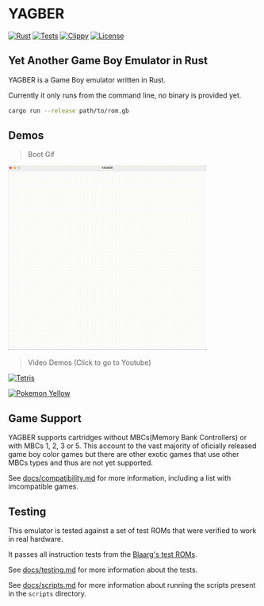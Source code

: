 # YAGBER

[![Rust](https://img.shields.io/badge/Rust-000000?style=flat&logo=rust&logoColor=white)](https://www.rust-lang.org/)
[![Tests](https://img.shields.io/github/actions/workflow/status/EMachad0/YAGBER/tests.yml)](https://github.com/EMachad0/YAGBER/actions/workflows/tests.yml)
[![Clippy](https://img.shields.io/github/actions/workflow/status/EMachad0/YAGBER/clippy.yml)](https://github.com/EMachad0/YAGBER/actions/workflows/clippy.yml)
[![License](https://img.shields.io/github/license/EMachad0/YAGBER)](https://github.com/EMachad0/YAGBER/blob/main/LICENSE)

## Yet Another Game Boy Emulator in Rust

YAGBER is a Game Boy emulator written in Rust.

Currently it only runs from the command line, no binary is provided yet.

```bash
cargo run --release path/to/rom.gb
```

## Demos
> Boot Gif

<img src="./images/screenshots/boot.gif" width="400">

> Video Demos (Click to go to Youtube)

[![Tetris](https://img.youtube.com/vi/0j8q8r7bTNw/0.jpg)](https://youtu.be/0j8q8r7bTNw)

[![Pokemon Yellow](https://img.youtube.com/vi/pWixMjAkd6k/0.jpg)](https://youtu.be/pWixMjAkd6k)

## Game Support

YAGBER supports cartridges without MBCs(Memory Bank Controllers) or with MBCs 1, 2, 3 or 5. This account to the vast majority of oficially released game boy color games but there are other exotic games that use other MBCs types and thus are not yet supported.

See [docs/compatibility.md](docs/compatibility.md) for more information, including a list with imcompatible games.

## Testing

This emulator is tested against a set of test ROMs that were verified to work in real hardware.

It passes all instruction tests from the [Blaarg's test ROMs](https://github.com/retrio/gb-test-roms).

See [docs/testing.md](docs/testing.md) for more information about the tests.

See [docs/scripts.md](docs/scripts.md) for more information about running the scripts present in the `scripts` directory.
